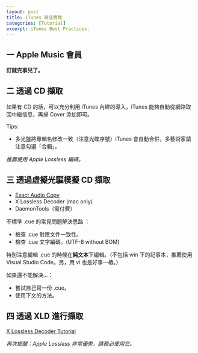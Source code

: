 ```yaml
---
layout: post
title: iTunes 最佳實踐
categories: [Tutorial]
excerpt: iTunes Best Practices.
---
```

## 一 Apple Music 會員

**訂就完事兒了。**

## 二 透過 CD 擷取

如果有 CD 的話，可以充分利用 iTunes 內建的導入，iTunes 能夠自動從網路取回中繼信息，再掃 Cover 添加即可。

Tips:

- 多光盤將專輯名修改一致（注意光碟序號）iTunes 會自動合併，多藝術家請注意勾選「合輯」。

_推薦使用 Apple Lossless 編碼。_

## 三 透過虛擬光驅模擬 CD 擷取

- [Exact Audio Copy][EAC]
- X Lossless Decoder (mac only)
- DaemonTools（需付費）

不標準 .cue 的常見問題解決思路 ：

- 檢查 .cue 對應文件一致性。
- 檢查 .cue 文字編碼。(UTF-8 without BOM)

特別注意編輯 .cue 的時候在**純文本**下編輯。（不包括 win 下的記事本，推薦使用 Visual Studio Code。另，用 vi 也是好事一樁。）

如果還不能解決...：

- 嘗試自己寫一份 .cue。
- 使用下文的方法。

## 四 透過 XLD 進行擷取

[X Lossless Decoder Tutorial][XLD]

_再次提醒：Apple Lossless 非常優秀，請務必使用它。_

[EAC]: /maples/tutorial/2019/02/09/eac.html
[XLD]: /maples/tutorial/2019/02/09/cuetools.html